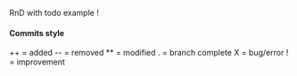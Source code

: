 RnD with todo example !

#### Commits style
++ = added
-- = removed
** = modified
. = branch complete
X = bug/error
! = improvement

